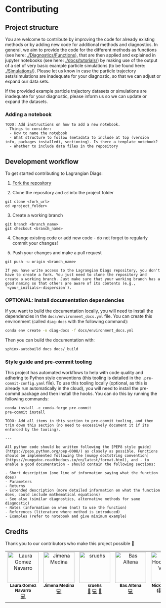 # Contributing

## Project structure

You are welcome to contribute by improving the code for already existing methods or by adding new code for additional methods and diagnostics. In general, we aim to provide the code for the different methods as functions (see here: [./Diagnostics/Functions](https://github.com/OceanParcels/Lagrangian_diags/tree/main/Diagnostics/Functions)), that are then applied and explained in jupyter notebooks (see here: [./docs/tutorials/](https://github.com/OceanParcels/Lagrangian_diags/tree/main/docs/tutorials/)) by making use of the output of a set of very basic example particle simulations (to be found here: [./Simulations/](https://github.com/OceanParcels/Lagrangian_diags/tree/main/Simulations)). Please let us know in case the particle trajectory sets/simulations are inadequate for your diagnostic, so that we can adjust or expand our data sets.

If the provided example particle trajectory datasets or simulations are inadequate for your diagnostic, please inform us so we can update or expand the datasets.

### Adding a notebook

```{note}
TODO: Add instructions on how to add a new notebook.
- Things to consider:
  - How to name the notebook
  - What structure to follow (metadata to include at top (version info, packages installed), sectioning). Is there a template notebook?
  - Whether to include data files in the repository
```

## Development workflow

To get started contributing to Lagrangian Diags:

1. [Fork the repository](https://docs.github.com/en/pull-requests/collaborating-with-pull-requests/working-with-forks/fork-a-repo#forking-a-repository)

2. Clone the repository and `cd` into the project folder

```
git clone <fork_url>
cd <project_folder>
```

3. Create a working branch

```
git branch <branch_name>
git checkout <branch_name>
```

4. Change existing code or add new code - do not forget to regularly commit your changes!

5. Push your changes and make a pull request

```
git push -u origin <branch_name>
```

```{note}
If you have write access to the Lagrangian Diags repository, you don't have to create a fork. You just need to clone the repository and create a working branch. Just make sure that your working branch has a good naming so that others are aware of its contents (e.g., `<your_initials>-dispersion`).
```

### OPTIONAL: Install documentation dependencies

If you want to build the documentation locally, you will need to install the dependencies in the `docs/environment_docs.yml` file. You can create this environment (called `diag-docs` with the following command):

```bash
conda env create -n diag-docs -f docs/environment_docs.yml
```

Then you can build the documentation with:

```bash
sphinx-autobuild docs docs/_build
```

### Style guide and pre-commit tooling

This project has automated workflows to help with code quality and adhering to Python style conventions (this tooling is detailed in the `.pre-commit-config.yaml` file). To use this tooling locally (optional, as this is already run automatically in the cloud), you will need to install the pre-commit package and then install the hooks. You can do this by running the following commands:

```
conda install -c conda-forge pre-commit
pre-commit install
```

```{note}
TODO: Add all items in this section to pre-commit tooling, and then trim down this section (no need to excessively document it if its enforced by the tooling).

---

All python code should be written following the [PEP8 style guide](https://peps.python.org/pep-0008/) as closely as possible. Functions should be implemented following the [numpy doctstring convention](https://numpydoc.readthedocs.io/en/latest/format.html), and - to enable a good documentation - should contain the following sections:

- Short description (one line of information saying what the function does)
- Parameters
- Returns
- Extended description (more detailed information on what the function does, could include mathematical equations)
- See also (similar diagnostics, alternative methods for same diagnostic)
- Notes (information on when (not) to use the function)
- References (literature where method is introduced)
- Examples (refer to notebook and give minimum example)
```

## Credits

Thank you to our contributors who make this project possible 🎉

<!-- ALL-CONTRIBUTORS-LIST:START - Do not remove or modify this section -->
<!-- prettier-ignore-start -->
<!-- markdownlint-disable -->
<table>
  <tbody>
    <tr>
      <td align="center" valign="top" width="14.28%"><a href="https://github.com/LauraGomezNavarro"><img src="https://avatars.githubusercontent.com/u/20359692?v=4?s=100" width="100px;" alt="Laura Gomez Navarro"/><br /><sub><b>Laura Gomez Navarro</b></sub></a><br /><a href="https://github.com/OceanParcels/Lagrangian_diags/commits?author=LauraGomezNavarro" title="Code">💻</a></td>
      <td align="center" valign="top" width="14.28%"><a href="https://github.com/jimena-medinarubio"><img src="https://avatars.githubusercontent.com/u/101462540?v=4?s=100" width="100px;" alt="Jimena Medina"/><br /><sub><b>Jimena Medina</b></sub></a><br /><a href="https://github.com/OceanParcels/Lagrangian_diags/commits?author=jimena-medinarubio" title="Code">💻</a></td>
      <td align="center" valign="top" width="14.28%"><a href="https://github.com/sruehs"><img src="https://avatars.githubusercontent.com/u/33282992?v=4?s=100" width="100px;" alt="sruehs"/><br /><sub><b>sruehs</b></sub></a><br /><a href="#ideas-sruehs" title="Ideas, Planning, & Feedback">🤔</a> <a href="https://github.com/OceanParcels/Lagrangian_diags/commits?author=sruehs" title="Code">💻</a> <a href="#projectManagement-sruehs" title="Project Management">📆</a></td>
      <td align="center" valign="top" width="14.28%"><a href="https://www.uu.nl/staff/BAltena"><img src="https://avatars.githubusercontent.com/u/64000582?v=4?s=100" width="100px;" alt="Bas Altena"/><br /><sub><b>Bas Altena</b></sub></a><br /><a href="https://github.com/OceanParcels/Lagrangian_diags/commits?author=dicaearchus" title="Code">💻</a></td>
      <td align="center" valign="top" width="14.28%"><a href="http://vecko.me"><img src="https://avatars.githubusercontent.com/u/36369090?v=4?s=100" width="100px;" alt="Nick Hodgskin (🦎 Vecko)"/><br /><sub><b>Nick Hodgskin (🦎 Vecko)</b></sub></a><br /><a href="https://github.com/OceanParcels/Lagrangian_diags/commits?author=VeckoTheGecko" title="Code">💻</a></td>
    </tr>
  </tbody>
</table>

<!-- markdownlint-restore -->
<!-- prettier-ignore-end -->

<!-- ALL-CONTRIBUTORS-LIST:END -->
<!-- prettier-ignore-start -->
<!-- markdownlint-disable -->

<!-- markdownlint-restore -->
<!-- prettier-ignore-end -->

<!-- ALL-CONTRIBUTORS-LIST:END -->
